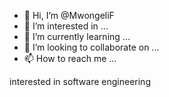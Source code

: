 - 👋 Hi, I’m @MwongeliF
- 👀 I’m interested in ...
- 🌱 I’m currently learning ...
- 💞️ I’m looking to collaborate on ...
- 📫 How to reach me ...

<!---
MwongeliF/MwongeliF is a ✨ special ✨ repository because its `README.md` (this file) appears on your GitHub profile.
You can click the Preview link to take a look at your changes.
--->interested in software engineering
